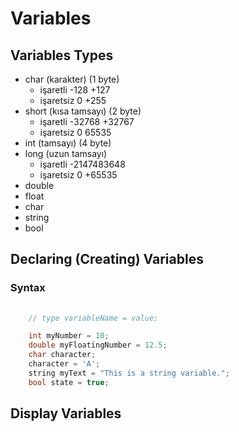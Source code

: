 # Variables

## Variables Types

- char (karakter) (1 byte)
  - işaretli -128 +127
  - işaretsiz 0 +255
- short (kısa tamsayı) (2 byte)
  - işaretli -32768 +32767
  - işaretsiz 0 65535
- int (tamsayı) (4 byte)
- long (uzun tamsayı)
  - işaretli -2147483648
  - işaretsiz 0 +65535
- double
- float
- char
- string
- bool

## Declaring (Creating) Variables

### Syntax

~~~C++
    
    // type variableName = value;

    int myNumber = 10;
    double myFloatingNumber = 12.5;
    char character;
    character = 'A';
    string myText = "This is a string variable.";
    bool state = true;

~~~

## Display Variables

